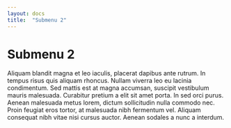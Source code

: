 ```yaml
---
layout: docs
title:  "Submenu 2"
---
```


# Submenu 2

Aliquam blandit magna et leo iaculis, placerat dapibus ante rutrum. In tempus risus quis aliquam rhoncus. Nullam viverra leo eu lacinia condimentum. Sed mattis est at magna accumsan, suscipit vestibulum mauris malesuada. Curabitur pretium a elit sit amet porta. In sed orci purus. Aenean malesuada metus lorem, dictum sollicitudin nulla commodo nec. Proin feugiat eros tortor, at malesuada nibh fermentum vel. Aliquam consequat nibh vitae nisi cursus auctor. Aenean sodales a nunc a interdum.
